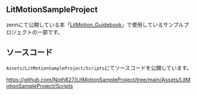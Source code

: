 ## LitMotionSampleProject

zennにて公開している本「[LitMotion_Guidebook](https://zenn.dev/qemel/books/cd6dc0aec66b61)」で使用しているサンプルプロジェクトの一部です。

## ソースコード

`Assets/LitMotionSampleProject/Scripts`にてソースコードを公開しています。

https://github.com/Noth827/LitMotionSampleProject/tree/main/Assets/LitMotionSampleProject/Scripts